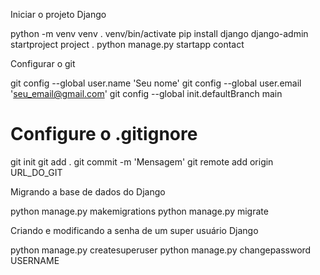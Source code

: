 Iniciar o projeto Django

python -m venv venv
. venv/bin/activate
pip install django
django-admin startproject project .
python manage.py startapp contact

Configurar o git

git config --global user.name 'Seu nome'
git config --global user.email 'seu_email@gmail.com'
git config --global init.defaultBranch main
# Configure o .gitignore
git init
git add .
git commit -m 'Mensagem'
git remote add origin URL_DO_GIT

Migrando a base de dados do Django

python manage.py makemigrations
python manage.py migrate

Criando e modificando a senha de um super usuário Django

python manage.py createsuperuser
python manage.py changepassword USERNAME
